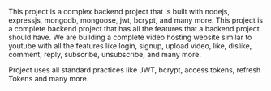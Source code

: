 
This project is a complex backend project that is built with nodejs, expressjs, mongodb, mongoose, jwt, bcrypt, and many more. This project is a complete backend project that has all the features that a backend project should have.
We are building a complete video hosting website similar to youtube with all the features like login, signup, upload video, like, dislike, comment, reply, subscribe, unsubscribe, and many more.

Project uses all standard practices like JWT, bcrypt, access tokens, refresh Tokens and many more.



